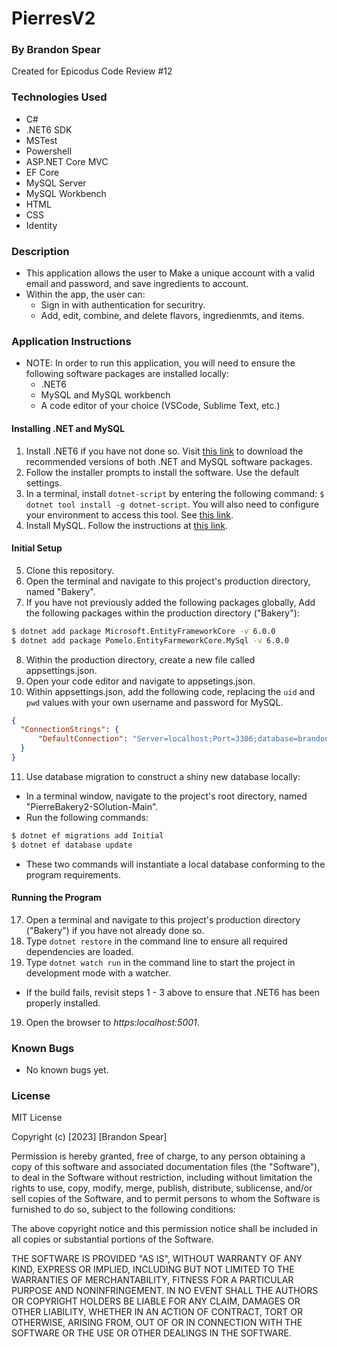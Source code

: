 # PierresV2

### By Brandon Spear

Created for Epicodus Code Review #12

### Technologies Used
  * C#
  * .NET6 SDK
  * MSTest
  * Powershell
  * ASP.NET Core MVC
  * EF Core
  * MySQL Server
  * MySQL Workbench
  * HTML
  * CSS
  * Identity

### Description
* This application allows the user to Make a unique account with a valid email and password, and save ingredients to account.
* Within the app, the user can:
  - Sign in with authentication for securitry.
  - Add, edit, combine, and delete flavors, ingredienmts, and items.

### Application Instructions
* NOTE: In order to run this application, you will need to ensure the following software packages are installed locally:
  - .NET6
  - MySQL and MySQL workbench
  - A code editor of your choice (VSCode, Sublime Text, etc.)

#### Installing .NET and MySQL
1. Install .NET6 if you have not done so. Visit [this link](https://dotnet.microsoft.com/en-us/download/dotnet/6.0) to download the recommended versions of both .NET and MySQL software packages.
2. Follow the installer prompts to install the software. Use the default settings.
3. In a terminal, install `dotnet-script` by entering the following command: `$ dotnet tool install -g dotnet-script`. You will also need to configure your environment to access this tool. See [this link](https://www.learnhowtoprogram.com/c-and-net/getting-started-with-c/installing-dotnet-script).
4. Install MySQL.  Follow the instructions at [this link](https://www.learnhowtoprogram.com/c-and-net/getting-started-with-c/installing-and-configuring-mysql).

#### Initial Setup 
5. Clone this repository.
6. Open the terminal and navigate to this project's production directory, named "Bakery".
7. If you have not previously added the following packages globally, Add the following packages within the production directory ("Bakery"):
```bash
$ dotnet add package Microsoft.EntityFrameworkCore -v 6.0.0 
$ dotnet add package Pomelo.EntityFarmeworkCore.MySql -v 6.0.0
```
8. Within the production directory, create a new file called appsettings.json.
9. Open your code editor and navigate to appsetings.json.
10. Within appsettings.json, add the following code, replacing the `uid` and `pwd` values with your own username and password for MySQL.

```json
{
  "ConnectionStrings": {
      "DefaultConnection": "Server=localhost;Port=3306;database=brandon_spear_pierre_v2;uid=[uid];pwd=[pwd];"
  }
}
```

11. Use database migration to construct a shiny new database locally:
* In a terminal window, navigate to the project's root directory, named "PierreBakery2-SOlution-Main".
* Run the following commands:
```bash
$ dotnet ef migrations add Initial
$ dotnet ef database update
```
* These two commands will instantiate a local database conforming to the program requirements.

#### Running the Program
17. Open a terminal and navigate to this project's production directory ("Bakery") if you have not already done so.
18. Type `dotnet restore` in the command line to ensure all required dependencies are loaded.
18. Type `dotnet watch run` in the command line to start the project in development mode with a watcher.
* If the build fails, revisit steps 1 - 3 above to ensure that .NET6 has been properly installed.
19. Open the browser to _https:localhost:5001_. 

### Known Bugs
  * No known bugs yet.
  
### License
MIT License

Copyright (c) [2023] [Brandon Spear]

Permission is hereby granted, free of charge, to any person obtaining a copy
of this software and associated documentation files (the "Software"), to deal
in the Software without restriction, including without limitation the rights
to use, copy, modify, merge, publish, distribute, sublicense, and/or sell
copies of the Software, and to permit persons to whom the Software is
furnished to do so, subject to the following conditions:

The above copyright notice and this permission notice shall be included in all
copies or substantial portions of the Software.

THE SOFTWARE IS PROVIDED "AS IS", WITHOUT WARRANTY OF ANY KIND, EXPRESS OR
IMPLIED, INCLUDING BUT NOT LIMITED TO THE WARRANTIES OF MERCHANTABILITY,
FITNESS FOR A PARTICULAR PURPOSE AND NONINFRINGEMENT. IN NO EVENT SHALL THE
AUTHORS OR COPYRIGHT HOLDERS BE LIABLE FOR ANY CLAIM, DAMAGES OR OTHER
LIABILITY, WHETHER IN AN ACTION OF CONTRACT, TORT OR OTHERWISE, ARISING FROM,
OUT OF OR IN CONNECTION WITH THE SOFTWARE OR THE USE OR OTHER DEALINGS IN THE
SOFTWARE.